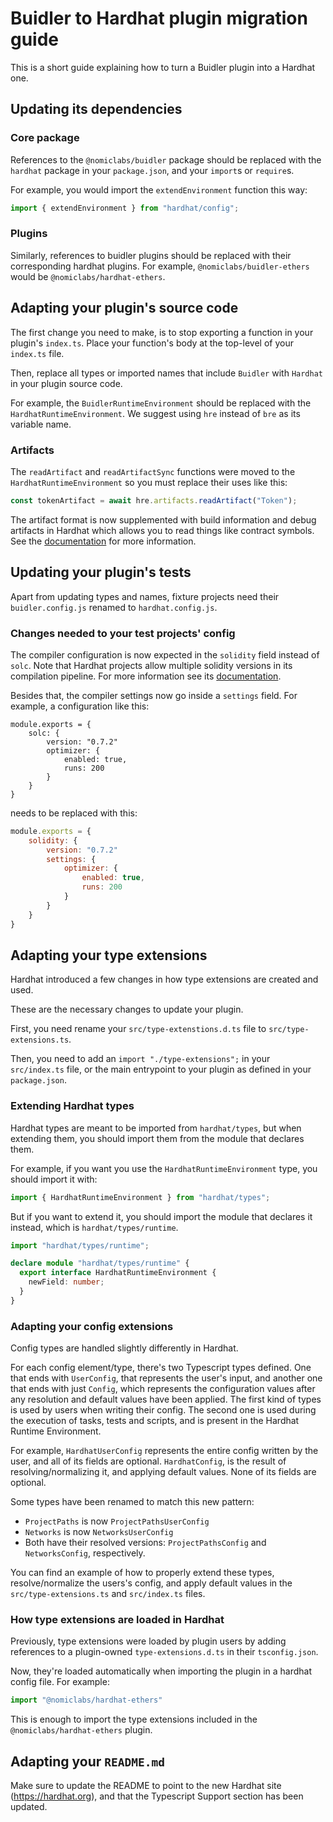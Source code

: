 # Buidler to Hardhat plugin migration guide

This is a short guide explaining how to turn a Buidler plugin into a Hardhat one.

## Updating its dependencies

### Core package

References to the `@nomiclabs/buidler` package should be replaced with the `hardhat` package in your `package.json`, and your `import`s or `require`s.

For example, you would import the `extendEnvironment` function this way:

```typescript
import { extendEnvironment } from "hardhat/config";
```

### Plugins

Similarly, references to buidler plugins should be replaced with their corresponding hardhat plugins.
For example, `@nomiclabs/buidler-ethers` would be `@nomiclabs/hardhat-ethers`.

## Adapting your plugin's source code

The first change you need to make, is to stop exporting a function in your plugin's `index.ts`. Place your function's body at the top-level of your `index.ts` file.

Then, replace all types or imported names that include `Buidler` with `Hardhat` in your plugin source code.

For example, the `BuidlerRuntimeEnvironment` should be replaced with the `HardhatRuntimeEnvironment`. We suggest using `hre` instead of `bre` as its variable name.

### Artifacts

The `readArtifact` and `readArtifactSync` functions were moved to the `HardhatRuntimeEnvironment` so you must replace their uses like this:

```js
const tokenArtifact = await hre.artifacts.readArtifact("Token");
```

The artifact format is now supplemented with build information and debug artifacts in Hardhat which allows you to read things like contract symbols. See the [documentation](https://hardhat.org/docs/artifacts) for more information.

## Updating your plugin's tests

Apart from updating types and names, fixture projects need their `buidler.config.js` renamed to `hardhat.config.js`.

### Changes needed to your test projects' config

The compiler configuration is now expected in the `solidity` field instead of `solc`. Note that Hardhat projects allow multiple solidity versions in its compilation pipeline. For more information see its [documentation](https://hardhat.org/docs/compilation).

Besides that, the compiler settings now go inside a `settings` field. For example, a configuration like this:

```
module.exports = {
    solc: {
        version: "0.7.2"
        optimizer: {
            enabled: true,
            runs: 200
        }
    }
}
```

needs to be replaced with this:

```js
module.exports = {
    solidity: {
        version: "0.7.2"
        settings: {
            optimizer: {
                enabled: true,
                runs: 200
            }
        }
    }
}
```

## Adapting your type extensions

Hardhat introduced a few changes in how type extensions are created and used.

These are the necessary changes to update your plugin.

First, you need rename your `src/type-extenstions.d.ts` file to `src/type-extensions.ts`.

Then, you need to add an `import "./type-extensions";` in your `src/index.ts` file, or the main entrypoint to your plugin as defined in your `package.json`.

### Extending Hardhat types

Hardhat types are meant to be imported from `hardhat/types`, but when extending them,
you should import them from the module that declares them.

For example, if you want you use the `HardhatRuntimeEnvironment` type, you should import it with:

```typescript
import { HardhatRuntimeEnvironment } from "hardhat/types";
```

But if you want to extend it, you should import the module that declares it
instead, which is `hardhat/types/runtime`.

```typescript
import "hardhat/types/runtime";

declare module "hardhat/types/runtime" {
  export interface HardhatRuntimeEnvironment {
    newField: number;
  }
}
```

### Adapting your config extensions

Config types are handled slightly differently in Hardhat.

For each config element/type, there's two Typescript types defined. One
that ends with `UserConfig`, that represents the user's input, and another
one that ends with just `Config`, which represents the configuration values
after any resolution and default values have been applied. The first kind of
types is used by users when writing their config. The second one is used
during the execution of tasks, tests and scripts, and is present in the
Hardhat Runtime Environment.

For example, `HardhatUserConfig` represents the entire config written by the
user, and all of its fields are optional. `HardhatConfig`, is the result
of resolving/normalizing it, and applying default values. None of its fields
are optional.

Some types have been renamed to match this new pattern:

- `ProjectPaths` is now `ProjectPathsUserConfig`
- `Networks` is now `NetworksUserConfig`
- Both have their resolved versions: `ProjectPathsConfig` and
  `NetworksConfig`, respectively.

You can find an example of how to properly extend these types,
resolve/normalize the users's config, and apply default values in the
`src/type-extensions.ts` and `src/index.ts` files.

### How type extensions are loaded in Hardhat

Previously, type extensions were loaded by plugin users by adding references to a plugin-owned `type-extensions.d.ts` in their `tsconfig.json`.

Now, they're loaded automatically when importing the plugin in a hardhat config file. For example:

```typescript
import "@nomiclabs/hardhat-ethers"
```

This is enough to import the type extensions included in the `@nomiclabs/hardhat-ethers` plugin.

## Adapting your `README.md`

Make sure to update the README to point to the new Hardhat site (https://hardhat.org), and that the Typescript Support section has been updated.
